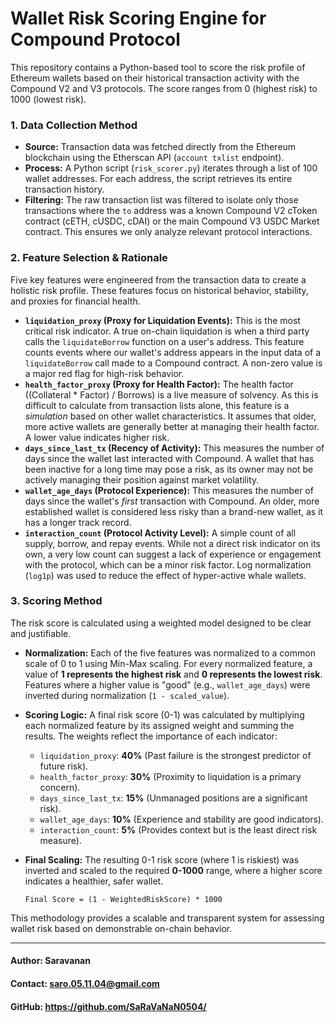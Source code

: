 # Wallet Risk Scoring Engine for Compound Protocol

This repository contains a Python-based tool to score the risk profile of Ethereum wallets based on their historical transaction activity with the Compound V2 and V3 protocols. The score ranges from 0 (highest risk) to 1000 (lowest risk).

### 1. Data Collection Method


- **Source:** Transaction data was fetched directly from the Ethereum blockchain using the Etherscan API (`account txlist` endpoint).
- **Process:** A Python script (`risk_scorer.py`) iterates through a list of 100 wallet addresses. For each address, the script retrieves its entire transaction history.
- **Filtering:** The raw transaction list was filtered to isolate only those transactions where the `to` address was a known Compound V2 cToken contract (cETH, cUSDC, cDAI) or the main Compound V3 USDC Market contract. This ensures we only analyze relevant protocol interactions.

### 2. Feature Selection & Rationale

Five key features were engineered from the transaction data to create a holistic risk profile. These features focus on historical behavior, stability, and proxies for financial health.

- **`liquidation_proxy` (Proxy for Liquidation Events):** This is the most critical risk indicator. A true on-chain liquidation is when a third party calls the `liquidateBorrow` function on a user's address. This feature counts events where our wallet's address appears in the input data of a `liquidateBorrow` call made to a Compound contract. A non-zero value is a major red flag for high-risk behavior.
- **`health_factor_proxy` (Proxy for Health Factor):** The health factor ((Collateral * Factor) / Borrows) is a live measure of solvency. As this is difficult to calculate from transaction lists alone, this feature is a *simulation* based on other wallet characteristics. It assumes that older, more active wallets are generally better at managing their health factor. A lower value indicates higher risk.
- **`days_since_last_tx` (Recency of Activity):** This measures the number of days since the wallet last interacted with Compound. A wallet that has been inactive for a long time may pose a risk, as its owner may not be actively managing their position against market volatility.
- **`wallet_age_days` (Protocol Experience):** This measures the number of days since the wallet's *first* transaction with Compound. An older, more established wallet is considered less risky than a brand-new wallet, as it has a longer track record.
- **`interaction_count` (Protocol Activity Level):** A simple count of all supply, borrow, and repay events. While not a direct risk indicator on its own, a very low count can suggest a lack of experience or engagement with the protocol, which can be a minor risk factor. Log normalization (`log1p`) was used to reduce the effect of hyper-active whale wallets.

### 3. Scoring Method

The risk score is calculated using a weighted model designed to be clear and justifiable.

- **Normalization:** Each of the five features was normalized to a common scale of 0 to 1 using Min-Max scaling. For every normalized feature, a value of **1 represents the highest risk** and **0 represents the lowest risk**. Features where a higher value is "good" (e.g., `wallet_age_days`) were inverted during normalization (`1 - scaled_value`).

- **Scoring Logic:** A final risk score (0-1) was calculated by multiplying each normalized feature by its assigned weight and summing the results. The weights reflect the importance of each indicator:
    - `liquidation_proxy`: **40%** (Past failure is the strongest predictor of future risk).
    - `health_factor_proxy`: **30%** (Proximity to liquidation is a primary concern).
    - `days_since_last_tx`: **15%** (Unmanaged positions are a significant risk).
    - `wallet_age_days`: **10%** (Experience and stability are good indicators).
    - `interaction_count`: **5%** (Provides context but is the least direct risk measure).

- **Final Scaling:** The resulting 0-1 risk score (where 1 is riskiest) was inverted and scaled to the required **0-1000** range, where a higher score indicates a healthier, safer wallet.

  
  `Final Score = (1 - WeightedRiskScore) * 1000`

This methodology provides a scalable and transparent system for assessing wallet risk based on demonstrable on-chain behavior.

---

#### Author: Saravanan
#### Contact: saro.05.11.04@gmail.com
#### GitHub: https://github.com/SaRaVaNaN0504/



